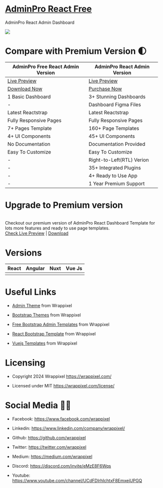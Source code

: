 # <a href="https://demos.wrappixel.com/free-admin-templates/react/adminpro-react-free/main/#/starter">AdminPro React Free</a>
AdminPro React Admin Dashboard

<!-- Main image of Template -->
<a target="_blank" href="https://www.wrappixel.com/templates/adminpro-react-admin-lite/">
  <img src="https://www.wrappixel.com/wp-content/uploads/edd/2020/04/adminpro-react-dashboard-lite-y.jpg" />
</a>


# Compare with Premium Version 🌓

<table>
<thead>
<tr>
<th>AdminPro Free React Admin Version</th>
<th>AdminPro React Admin Version</th>
</tr>
</thead>
<tbody>
<tr>
  <td>
    <a href="https://demos.wrappixel.com/free-admin-templates/react/adminpro-react-free/main/#/starter">Live Preview</a>
  </td>
  <td>
  <a href="https://adminpro-react-main.netlify.app/dashboards/modern">Live Preview</a>
  </td>
</tr>
<tr>
  <td>
      <a href="https://www.wrappixel.com/templates/adminpro-react-admin-lite/">Download Now</a>
  </td>
  <td>
    <a href="https://www.wrappixel.com/templates/adminpro-react-redux-admin/?ref=33">Purchase Now</a>
  </td>
</tr>
<tr>
  <td>
  1 Basic Dashboard
  </td>
  <td>
  3+ Stunning Dashboards
  </td>
</tr>
<tr>
  <td>
  -
  </td>
  <td>
  Dashboard Figma Files
  </td>
</tr>
<tr>
  <td>
  Latest Reactstrap
  </td>
  <td>
  Latest Reactstrap
  </td>
</tr>
<tr>
  <td>
  Fully Responsive Pages
  </td>
  <td>
  Fully Responsive Pages
  </td>
</tr>
<tr>
  <td>
  7+ Pages Template
  </td>
  <td>
  160+ Page Templates
  </td>
</tr>
<tr>
  <td>
  4+ UI Components
  </td>
  <td>
  45+ UI Components
  </td>
</tr>
<tr>
  <td>
  No Documentation
  </td>
  <td>
  Documentation Provided
  </td>
</tr>
<tr>
  <td>
  Easy To Customize
  </td>
  <td>
  Easy To Customize
  </td>
</tr>
<tr>
  <td>
  -
  </td>
  <td>
  Right-to-Left(RTL) Verion
  </td>
</tr>
<tr>
  <td>
  -
  </td>
  <td>
  35+ Integrated Plugins
  </td>
</tr>
<tr>
  <td>
  -
  </td>
  <td>
  4+ Ready to Use App
  </td>
</tr>
<tr>
  <td>
  -
  </td>
  <td>
  1 Year Premium Support
  </td>
</tr>
</tbody>
</table>

# Upgrade to Premium version

<a target="_blank" href="https://www.wrappixel.com/templates/adminpro-react-redux-admin/?ref=33">
  <img src="https://www.wrappixel.com/wp-content/uploads/edd/2024/05/adminpro-react-dashboard-wpn.jpg" alt="">
</a>
<p>
  Checkout our premium version of AdminPro React Dashboard Template for lots more features and ready to use page templates.<br>
  <a href="https://adminpro-react-main.netlify.app/dashboards/modern">Check Live Preview</a> | <a href="https://www.wrappixel.com/templates/adminpro-react-redux-admin/?ref=33">Download</a>
</p>

<!-- Versions of Template -->
# Versions
<table>
<thead>
<tr>
<th>React</th>
<th>Angular</th>
<th>Nuxt</th>
<th>Vue Js</th>
</tr>
</thead>
<tbody>
<tr>
<td>
  <a href="https://www.wrappixel.com/templates/adminpro-react-redux-admin/?ref=33" width="150px">
    <img src="https://www.wrappixel.com/wp-content/uploads/edd/2024/05/adminpro-react-dashboard-wpn.jpg" alt="" style="max-width:150px;">
  </a>
</td>
<td>
  <a href="https://www.wrappixel.com/templates/adminpro-angular-dashboard/?ref=33" rel="nofollow" width="150px">
    <img src="https://www.wrappixel.com/wp-content/uploads/edd/2024/05/adminpro-angular-dashboard-wpn.jpg" alt="" style="max-width:150px;">
  </a>
</td>
<td>
  <a href="https://www.wrappixel.com/templates/adminpro-nuxtjs/?ref=33" rel="nofollow" width="150px">
    <img src="https://www.wrappixel.com/wp-content/uploads/edd/2024/05/adminpro-nuxtjs-dashboard-wpn.jpg" alt="" style="max-width:150px;">
  </a>
</td>
<td>
  <a href="https://www.wrappixel.com/templates/adminpro-vuetify-dashboard/?ref=33" rel="nofollow" width="150px">
    <img src="https://www.wrappixel.com/wp-content/uploads/edd/2024/05/adminpro-vuetify-dashboard-wpn.jpg" alt="" style="max-width:150px;">
  </a>
</td>
</td>
  
</tr>
</tbody>
</table>





<!-- Useful Links of Template -->
# Useful Links
- <p><a href="https://www.wrappixel.com/">Admin Theme</a> from Wrappixel</p>
- <p><a href="https://www.wrappixel.com/templates/materialpro/">Bootstrap Themes</a> from Wrappixel</p>
- <p><a href="https://www.wrappixel.com/templates/materialpro-lite/">Free Bootstrap Admin Templates</a> from Wrappixel</p>
- <p><a href="https://www.wrappixel.com/templates/materialpro-react-redux-admin/">React Bootstrap Template</a> from Wrappixel</p>
- <p><a href="https://www.wrappixel.com/templates/materialpro-vuetify-admin/">Vuejs Templates</a> from Wrappixel</p>


<!-- Licensing of Template -->
# Licensing
- <p>Copyright 2024 Wrappixel <a href="https://www.wrappixel.com/">https://wrappixel.com/</a></p>
- <p>Licensed under MIT <a href="https://www.wrappixel.com/license/">https://wrappixel.com/license/</a></p>


<!-- Social Media of Adminmart -->
# Social Media 👭🏼
- <p>Facebook: <a href="https://www.facebook.com/wrappixel">https://www.facebook.com/wrappixel</a></p>
- <p>Linkedin: <a href="https://www.linkedin.com/company/wrappixel/">https://www.linkedin.com/company/wrappixel/</a></p>
- <p>Github: <a href="https://github.com/wrappixel">https://github.com/wrappixel</a></p>
- <p>Twitter: <a href="https://twitter.com/wrappixel">https://twitter.com/wrappixel</a></p>
- <p>Medium: <a href="https://medium.com/wrappixel">https://medium.com/wrappixel</a></p>
- <p>Discord: <a href="https://discord.com/invite/eMzE8F6Wqs">https://discord.com/invite/eMzE8F6Wqs</a></p>
- <p>Youtube: <a href="https://www.youtube.com/channel/UCdFDlrhIchtxF8EmxejUPGQ">https://www.youtube.com/channel/UCdFDlrhIchtxF8EmxejUPGQ</a></p>




